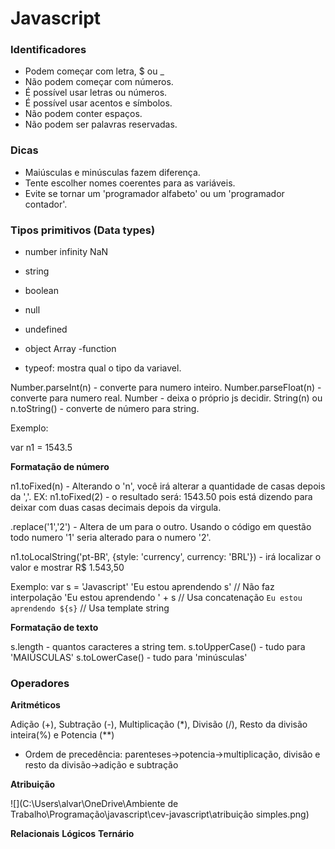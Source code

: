 # Javascript

### Identificadores

- Podem começar com letra, $ ou _
- Não podem começar com números.
- É possível usar letras ou números.
- É possível usar acentos e símbolos.
- Não podem conter espaços.
- Não podem ser palavras reservadas.

### Dicas

- Maiúsculas e minúsculas fazem diferença.
- Tente escolher nomes coerentes para as variáveis.
- Evite se tornar um 'programador alfabeto' ou um 'programador contador'.

### Tipos primitivos (Data types)

- number
infinity
NaN
- string
- boolean
- null
- undefined
- object
Array
-function

- typeof: mostra qual o tipo da variavel.

Number.parseInt(n) - converte para numero inteiro.
Number.parseFloat(n) - converte para numero real.
Number - deixa o próprio js decidir.
String(n) ou n.toString() - converte de número para string.

Exemplo:

var n1 = 1543.5

**Formatação de número**

n1.toFixed(n) - Alterando o 'n', você irá alterar a quantidade de casas depois da ','. EX: n1.toFixed(2) - o resultado será: 1543.50 pois está dizendo para deixar com duas casas decimais depois da virgula.

.replace('1','2') - Altera de um para o outro. Usando o código em questão todo numero '1' seria alterado para o numero '2'.

n1.toLocalString('pt-BR', {style: 'currency', currency: 'BRL'}) - irá localizar o valor e mostrar R$ 1.543,50

Exemplo:
    var s = 'Javascript'
    'Eu estou aprendendo s' // Não faz interpolação
    'Eu estou aprendendo ' + s // Usa concatenação
    `Eu estou aprendendo ${s}` // Usa template string

**Formatação de texto**

s.length - quantos caracteres a string tem.
s.toUpperCase() - tudo para 'MAIÚSCULAS'
s.toLowerCase() - tudo para 'minúsculas'

### Operadores

**Aritméticos**

Adição (+), Subtração (-), Multiplicação (*), Divisão (/), Resto da divisão inteira(%) e Potencia (**)
- Ordem de precedência: parenteses->potencia->multiplicação, divisão e resto da divisão->adição e subtração

**Atribuição**

![](C:\Users\alvar\OneDrive\Ambiente de Trabalho\Programação\javascript\cev-javascript\atribuição simples.png)


**Relacionais**
**Lógicos**
**Ternário**

